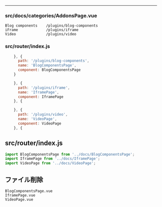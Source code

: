 _________________________________________________________________________________
### src/docs/categories/AddonsPage.vue
```
Blog components    /plugins/blog-components
iFrame             /plugins/iframe
Video              /plugins/video
```

### src/router/index.js
```js
    }, {
      path: '/plugins/blog-components',
      name: 'BlogComponentsPage',
      component: BlogComponentsPage
    }

    }, {
      path: '/plugins/iframe',
      name: 'IframePage',
      component: IframePage
    }, {

    }, {
      path: '/plugins/video',
      name: 'VideoPage',
      component: VideoPage
    }, {
```

## src/router/index.js
```js
import BlogComponentsPage from '../docs/BlogComponentsPage';
import IframePage from '../docs/IframePage';
import VideoPage from '../docs/VideoPage';
```

## ファイル削除
```
BlogComponentsPage.vue
IframePage.vue
VideoPage.vue
```

